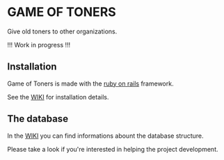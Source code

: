 # GAME OF TONERS

Give old toners to other organizations.

!!! Work in progress !!!

## Installation 

Game of Toners is made with the 
[ruby on rails](http://rubyonrails.org) framework.

See the [WIKI](https://github.com/donapieppo/got/wiki)
for installation details.


## The database

In the [WIKI](https://github.com/donapieppo/got/wiki)
you can find informations abount the database structure.

Please take a look if you're interested in helping
the project development.










